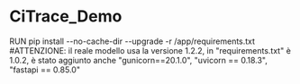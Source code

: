 # CiTrace_Demo

RUN pip install --no-cache-dir --upgrade -r /app/requirements.txt
#ATTENZIONE: il reale modello usa la versione 1.2.2, in "requirements.txt" è 1.0.2, è stato aggiunto anche "gunicorn==20.1.0", "uvicorn == 0.18.3", "fastapi == 0.85.0"